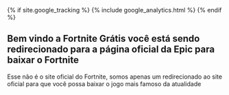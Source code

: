 <head> {% if site.google_tracking %} {% include google_analytics.html %} {% endif %}  </head>

## Bem vindo a Fortnite Grátis você está sendo redirecionado para a página oficial da Epic para baixar o Fortnite


Esse não é o site oficial do Fortnite, somos apenas um redirecionado ao site oficial para que você possa baixar o jogo mais famoso da atualidade 
